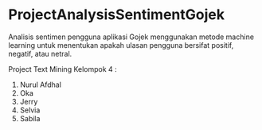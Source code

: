 # ProjectAnalysisSentimentGojek
Analisis sentimen pengguna aplikasi Gojek menggunakan metode machine learning untuk menentukan apakah ulasan pengguna bersifat positif, negatif, atau netral.

Project Text Mining Kelompok 4 :
1. Nurul Afdhal
2. Oka
3. Jerry
4. Selvia
5. Sabila
